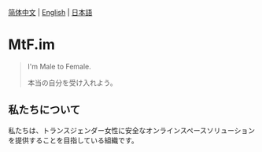 [简体中文](README.zh-cn.md) | [English](README.md) | [日本語](README.ja.md)

# MtF.im

> I'm Male to Female.
>
> 本当の自分を受け入れよう。

## 私たちについて

私たちは、トランスジェンダー女性に安全なオンラインスペースソリューションを提供することを目指している組織です。

